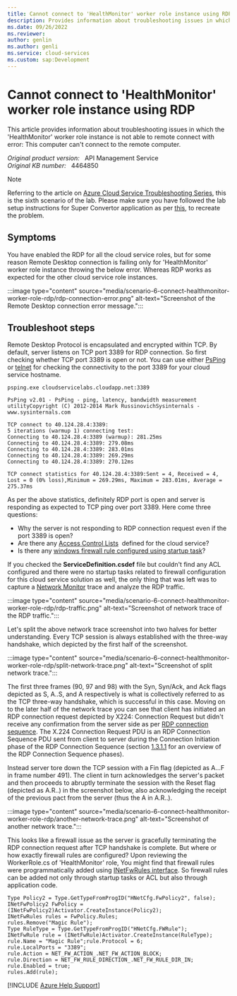 ```yaml
---
title: Cannot connect to 'HealthMonitor' worker role instance using RDP
description: Provides information about troubleshooting issues in which the 'HealthMonitor' worker role instance is not able to remote connect.
ms.date: 09/26/2022
ms.reviewer: 
author: genlin
ms.author: genli
ms.service: cloud-services
ms.custom: sap:Development
---
```

# Cannot connect to 'HealthMonitor' worker role instance using RDP

This article provides information about troubleshooting issues in which the 'HealthMonitor' worker role instance is not able to remote connect with error: This computer can't connect to the remote computer.

_Original product version:_ &nbsp; API Management Service  
_Original KB number:_ &nbsp; 4464850

> [!NOTE]
> Referring to the article on [Azure Cloud Service Troubleshooting Series](https://support.microsoft.com/help/4466645), this is the sixth scenario of the lab. Please make sure you have followed the lab setup instructions for Super Convertor application as per [this](https://github.com/prchanda/superconvertor), to recreate the problem.

## Symptoms

You have enabled the RDP for all the cloud service roles, but for some reason Remote Desktop connection is failing only for 'HealthMonitor' worker role instance throwing the below error. Whereas RDP works as expected for the other cloud service role instances.

:::image type="content" source="media/scenario-6-connect-healthmonitor-worker-role-rdp/rdp-connection-error.png" alt-text="Screenshot of the Remote Desktop connection error message.":::

## Troubleshoot steps

Remote Desktop Protocol is encapsulated and encrypted within TCP. By default, server listens on TCP port 3389 for RDP connection. So first checking whether TCP port 3389 is open or not. You can use either [PsPing](/sysinternals/downloads/psping) or [telnet](/windows-server/administration/windows-commands/telnet) for checking the connectivity to the port 3389 for your cloud service hostname.

```console
psping.exe cloudservicelabs.cloudapp.net:3389

PsPing v2.01 - PsPing - ping, latency, bandwidth measurement utilityCopyright (C) 2012-2014 Mark RussinovichSysinternals - www.sysinternals.com

TCP connect to 40.124.28.4:3389:
5 iterations (warmup 1) connecting test:
Connecting to 40.124.28.4:3389 (warmup): 281.25ms
Connecting to 40.124.28.4:3389: 279.08ms
Connecting to 40.124.28.4:3389: 283.01ms
Connecting to 40.124.28.4:3389: 269.29ms
Connecting to 40.124.28.4:3389: 270.12ms

TCP connect statistics for 40.124.28.4:3389:Sent = 4, Received = 4, Lost = 0 (0% loss),Minimum = 269.29ms, Maximum = 283.01ms, Average = 275.37ms
```

As per the above statistics, definitely RDP port is open and server is responding as expected to TCP ping over port 3389. Here come three questions:

- Why the server is not responding to RDP connection request even if the port 3389 is open?
- Are there any [Access Control Lists](/archive/blogs/walterm/windows-azure-paas-acls-are-here)  defined for the cloud service?
- Is there any [windows firewall rule configured using startup task](/azure/cloud-services/cloud-services-startup-tasks-common#add-firewall-rules)?

If you checked the **ServiceDefinition.csdef** file but couldn't find any ACL configured and there were no startup tasks related to firewall configuration for this cloud service solution as well, the only thing that was left was to capture a [Network Monitor](/windows/client-management/troubleshoot-tcpip-netmon) trace and analyze the RDP traffic.

:::image type="content" source="media/scenario-6-connect-healthmonitor-worker-role-rdp/rdp-traffic.png" alt-text="Screenshot of network trace of the RDP traffic.":::

Let's split the above network trace screenshot into two halves for better understanding. Every TCP session is always established with the three-way handshake, which depicted by the first half of the screenshot.

:::image type="content" source="media/scenario-6-connect-healthmonitor-worker-role-rdp/split-network-trace.png" alt-text="Screenshot of split network trace.":::

The first three frames (90, 97 and 98) with the Syn, Syn/Ack, and Ack flags depicted as S, A..S, and A respectively is what is collectively referred to as the TCP three-way handshake, which is successful in this case. Moving on to the later half of the network trace you can see that client has initiated an RDP connection request depicted by X224: Connection Request but didn't receive any confirmation from the server side as per [RDP connection sequence](/openspecs/windows_protocols/ms-rdpbcgr/023f1e69-cfe8-4ee6-9ee0-7e759fb4e4ee?redirectedfrom=MSDN). The X.224 Connection Request PDU is an RDP Connection Sequence PDU sent from client to server during the Connection Initiation phase of the RDP Connection Sequence (section [1.3.1.1](/openspecs/windows_protocols/ms-rdpbcgr/023f1e69-cfe8-4ee6-9ee0-7e759fb4e4ee?redirectedfrom=MSDN) for an overview of the RDP Connection Sequence phases).

Instead server tore down the TCP session with a Fin flag (depicted as A...F in frame number 491). The client in turn acknowledges the server's packet and then proceeds to abruptly terminate the session with the Reset flag (depicted as A.R..) in the screenshot below, also acknowledging the receipt of the previous pact from the server (thus the A in A.R..).

:::image type="content" source="media/scenario-6-connect-healthmonitor-worker-role-rdp/another-network-trace.png" alt-text="Screenshot of another network trace.":::

This looks like a firewall issue as the server is gracefully terminating the RDP connection request after TCP handshake is complete. But where or how exactly firewall rules are configured?
Upon reviewing the WorkerRole.cs of 'HealthMonitor' role, You might find that firewall rules were programmatically added using [INetFwRules interface](/previous-versions/windows/desktop/api/netfw/nn-netfw-inetfwrules). So firewall rules can be added not only through startup tasks or ACL but also through application code.

```console
Type Policy2 = Type.GetTypeFromProgID("HNetCfg.FwPolicy2", false);
INetFwPolicy2 FwPolicy = (INetFwPolicy2)Activator.CreateInstance(Policy2);
INetFwRules rules = FwPolicy.Rules;
rules.Remove("Magic Rule");  
Type RuleType = Type.GetTypeFromProgID("HNetCfg.FWRule");
INetFwRule rule = (INetFwRule)Activator.CreateInstance(RuleType);
rule.Name = "Magic Rule";rule.Protocol = 6;
rule.LocalPorts = "3389";
rule.Action = NET_FW_ACTION_.NET_FW_ACTION_BLOCK;
rule.Direction = NET_FW_RULE_DIRECTION_.NET_FW_RULE_DIR_IN;
rule.Enabled = true;
rules.Add(rule);
```

[!INCLUDE [Azure Help Support](../../../../includes/azure-help-support.md)]

